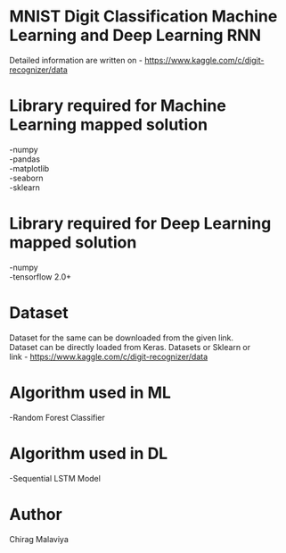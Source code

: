 # MNIST Digit Classification Machine Learning and Deep Learning RNN
Detailed information are written on - https://www.kaggle.com/c/digit-recognizer/data

# Library required for Machine Learning mapped solution
 -numpy 
 <br>
 -pandas
 <br>
 -matplotlib
 <br>
 -seaborn
 <br>
 -sklearn 
 <br>
 
 
# Library required for Deep Learning mapped solution
-numpy 
 <br>
-tensorflow 2.0+
 <br>
 

# Dataset
Dataset for the same can be downloaded from the given link.<br>
Dataset can be directly loaded from Keras. Datasets or Sklearn or <br>
link - https://www.kaggle.com/c/digit-recognizer/data
<br>

# Algorithm used in ML
-Random Forest Classifier

# Algorithm used in DL
-Sequential LSTM Model<br>

# Author
Chirag Malaviya<br>

